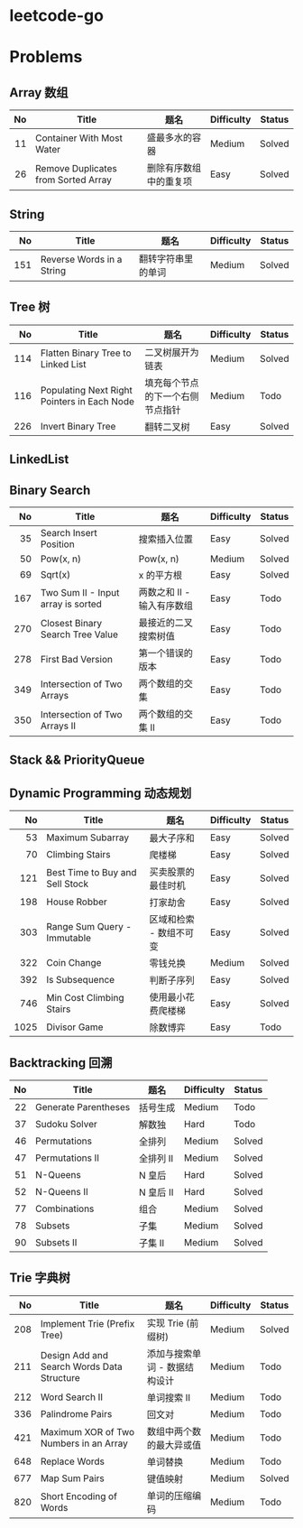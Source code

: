 # leetcode-go

# Problems

## Array 数组
| No | Title | 题名 | Difficulty | Status |
| --: | -- | -- | --| -- |
| 11 | Container With Most Water | 盛最多水的容器 | Medium | Solved |
| 26 | Remove Duplicates from Sorted Array | 删除有序数组中的重复项 | Easy | Solved |

## String
| No | Title | 题名 | Difficulty | Status |
| --: | -- | -- | --| -- |
| 151 | Reverse Words in a String | 翻转字符串里的单词 | Medium | Solved |

## Tree 树
| No | Title | 题名 | Difficulty | Status |
| --: | -- | -- | --| -- |
| 114 | Flatten Binary Tree to Linked List | 二叉树展开为链表 | Medium | Solved |
| 116 | Populating Next Right Pointers in Each Node | 填充每个节点的下一个右侧节点指针 | Medium | Todo |
| 226 | Invert Binary Tree | 翻转二叉树 | Easy | Solved |

## LinkedList

## Binary Search
| No | Title | 题名 | Difficulty | Status |
| --: | -- | -- | --| -- |
| 35 | Search Insert Position | 搜索插入位置 | Easy | Solved |
| 50 | Pow(x, n) | Pow(x, n) | Medium | Solved |
| 69 | Sqrt(x) | x 的平方根 | Easy | Solved |
| 167 | Two Sum II - Input array is sorted | 两数之和 II - 输入有序数组 | Easy | Todo |
| 270 | Closest Binary Search Tree Value | 最接近的二叉搜索树值 | Easy | Todo |
| 278 | First Bad Version | 第一个错误的版本 | Easy | Todo |
| 349 | Intersection of Two Arrays | 两个数组的交集 | Easy | Todo |
| 350 | Intersection of Two Arrays II | 两个数组的交集 II | Easy | Todo |


## Stack && PriorityQueue

## Dynamic Programming 动态规划
| No | Title | 题名 | Difficulty | Status |
| --: | -- | -- | -- | -- |
| 53 | Maximum Subarray | 最大子序和 | Easy | Solved |
| 70 | Climbing Stairs | 爬楼梯 | Easy | Solved |
| 121 | Best Time to Buy and Sell Stock | 买卖股票的最佳时机 | Easy | Solved |
| 198 | House Robber | 打家劫舍 | Easy | Solved |
| 303 | Range Sum Query - Immutable | 区域和检索 - 数组不可变 | Easy | Solved |
| 322 | Coin Change | 零钱兑换 | Medium | Solved |
| 392 | Is Subsequence | 判断子序列 | Easy | Solved |
| 746 | Min Cost Climbing Stairs | 使用最小花费爬楼梯 | Easy | Solved |
| 1025 | Divisor Game | 除数博弈 | Easy | Todo |

## Backtracking 回溯
| No | Title | 题名 | Difficulty | Status |
| --: | -- | -- | -- | -- |
| 22 | Generate Parentheses | 括号生成 | Medium | Todo |
| 37 | Sudoku Solver | 解数独 | Hard | Todo |
| 46 | Permutations | 全排列 | Medium | Solved |
| 47 | Permutations II | 全排列 II | Medium | Solved |
| 51 | N-Queens | N 皇后 | Hard | Solved |
| 52 | N-Queens II | N 皇后 II | Hard | Solved |
| 77 | Combinations | 组合 | Medium | Solved |
| 78 | Subsets | 子集 | Medium | Solved |
| 90 | Subsets II | 子集 II | Medium | Solved |


## Trie 字典树
| No | Title | 题名 | Difficulty | Status |
| --: | -- | -- | -- | -- |
| 208 | Implement Trie (Prefix Tree) | 实现 Trie (前缀树) | Medium | Solved |
| 211 | Design Add and Search Words Data Structure | 添加与搜索单词 - 数据结构设计 | Medium | Todo |
| 212 | Word Search II | 单词搜索 II | Medium | Todo |
| 336 | Palindrome Pairs | 回文对 | Medium | Todo |
| 421 | Maximum XOR of Two Numbers in an Array | 数组中两个数的最大异或值 | Medium | Todo |
| 648 | Replace Words | 单词替换 | Medium | Todo |
| 677 | Map Sum Pairs | 键值映射 | Medium | Solved |
| 820 | Short Encoding of Words | 单词的压缩编码 | Medium | Todo |

